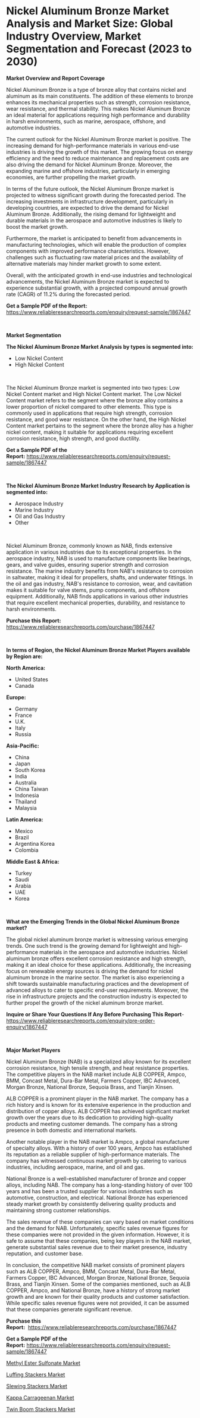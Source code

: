 <p><h1>Nickel Aluminum Bronze Market Analysis and Market Size: Global Industry Overview, Market Segmentation and Forecast (2023 to 2030)</h1></p><p><strong>Market Overview and Report Coverage</strong></p>
<p><p>Nickel Aluminum Bronze is a type of bronze alloy that contains nickel and aluminum as its main constituents. The addition of these elements to bronze enhances its mechanical properties such as strength, corrosion resistance, wear resistance, and thermal stability. This makes Nickel Aluminum Bronze an ideal material for applications requiring high performance and durability in harsh environments, such as marine, aerospace, offshore, and automotive industries.</p><p>The current outlook for the Nickel Aluminum Bronze market is positive. The increasing demand for high-performance materials in various end-use industries is driving the growth of this market. The growing focus on energy efficiency and the need to reduce maintenance and replacement costs are also driving the demand for Nickel Aluminum Bronze. Moreover, the expanding marine and offshore industries, particularly in emerging economies, are further propelling the market growth.</p><p>In terms of the future outlook, the Nickel Aluminum Bronze market is projected to witness significant growth during the forecasted period. The increasing investments in infrastructure development, particularly in developing countries, are expected to drive the demand for Nickel Aluminum Bronze. Additionally, the rising demand for lightweight and durable materials in the aerospace and automotive industries is likely to boost the market growth.</p><p>Furthermore, the market is anticipated to benefit from advancements in manufacturing technologies, which will enable the production of complex components with improved performance characteristics. However, challenges such as fluctuating raw material prices and the availability of alternative materials may hinder market growth to some extent.</p><p>Overall, with the anticipated growth in end-use industries and technological advancements, the Nickel Aluminum Bronze market is expected to experience substantial growth, with a projected compound annual growth rate (CAGR) of 11.2% during the forecasted period.</p></p>
<p><strong>Get a Sample PDF of the Report:</strong> <a href="https://www.reliableresearchreports.com/enquiry/request-sample/1867447">https://www.reliableresearchreports.com/enquiry/request-sample/1867447</a></p>
<p>&nbsp;</p>
<p><strong>Market Segmentation</strong></p>
<p><strong>The Nickel Aluminum Bronze Market Analysis by types is segmented into:</strong></p>
<p><ul><li>Low Nickel Content</li><li>High Nickel Content</li></ul></p>
<p>&nbsp;</p>
<p><p>The Nickel Aluminum Bronze market is segmented into two types: Low Nickel Content market and High Nickel Content market. The Low Nickel Content market refers to the segment where the bronze alloy contains a lower proportion of nickel compared to other elements. This type is commonly used in applications that require high strength, corrosion resistance, and good wear resistance. On the other hand, the High Nickel Content market pertains to the segment where the bronze alloy has a higher nickel content, making it suitable for applications requiring excellent corrosion resistance, high strength, and good ductility.</p></p>
<p><strong>Get a Sample PDF of the Report:</strong>&nbsp;<a href="https://www.reliableresearchreports.com/enquiry/request-sample/1867447">https://www.reliableresearchreports.com/enquiry/request-sample/1867447</a></p>
<p>&nbsp;</p>
<p><strong>The Nickel Aluminum Bronze Market Industry Research by Application is segmented into:</strong></p>
<p><ul><li>Aerospace Industry</li><li>Marine Industry</li><li>Oil and Gas Industry</li><li>Other</li></ul></p>
<p>&nbsp;</p>
<p><p>Nickel Aluminum Bronze, commonly known as NAB, finds extensive application in various industries due to its exceptional properties. In the aerospace industry, NAB is used to manufacture components like bearings, gears, and valve guides, ensuring superior strength and corrosion resistance. The marine industry benefits from NAB's resistance to corrosion in saltwater, making it ideal for propellers, shafts, and underwater fittings. In the oil and gas industry, NAB's resistance to corrosion, wear, and cavitation makes it suitable for valve stems, pump components, and offshore equipment. Additionally, NAB finds applications in various other industries that require excellent mechanical properties, durability, and resistance to harsh environments.</p></p>
<p><strong>Purchase this Report:</strong>&nbsp; <a href="https://www.reliableresearchreports.com/purchase/1867447">https://www.reliableresearchreports.com/purchase/1867447</a></p>
<p>&nbsp;</p>
<p><strong>In terms of Region, the Nickel Aluminum Bronze Market Players available by Region are:</strong></p>
<p>
    <p> <strong> North America: </strong>
        <ul>
            <li>United States</li>
            <li>Canada</li>
        </ul>
        </p> 
    <p> <strong> Europe: </strong>
        <ul>
            <li>Germany</li>
            <li>France</li>
            <li>U.K.</li>
            <li>Italy</li>
            <li>Russia</li>
        </ul>
        </p> 
    <p> <strong> Asia-Pacific: </strong>
        <ul>
            <li>China</li>
            <li>Japan</li>
            <li>South Korea</li>
            <li>India</li>
            <li>Australia</li>
            <li>China Taiwan</li>
            <li>Indonesia</li>
            <li>Thailand</li>
            <li>Malaysia</li>
        </ul>
        </p> 
    <p> <strong> Latin America: </strong>
        <ul>
            <li>Mexico</li>
            <li>Brazil</li>
            <li>Argentina Korea</li>
            <li>Colombia</li>
        </ul>
        </p> 
    <p> <strong> Middle East & Africa: </strong>
        <ul>
            <li>Turkey</li>
            <li>Saudi</li>
            <li>Arabia</li>
            <li>UAE</li>
            <li>Korea</li>
        </ul>
    </p>
    </p>
<p>&nbsp;</p>
<p><strong>What are the Emerging Trends in the Global Nickel Aluminum Bronze market?</strong></p>
<p><p>The global nickel aluminum bronze market is witnessing various emerging trends. One such trend is the growing demand for lightweight and high-performance materials in the aerospace and automotive industries. Nickel aluminum bronze offers excellent corrosion resistance and high strength, making it an ideal choice for these applications. Additionally, the increasing focus on renewable energy sources is driving the demand for nickel aluminum bronze in the marine sector. The market is also experiencing a shift towards sustainable manufacturing practices and the development of advanced alloys to cater to specific end-user requirements. Moreover, the rise in infrastructure projects and the construction industry is expected to further propel the growth of the nickel aluminum bronze market.</p></p>
<p><strong>Inquire or Share Your Questions If Any Before Purchasing This Report</strong>- <a href="https://www.reliableresearchreports.com/enquiry/pre-order-enquiry/1867447">https://www.reliableresearchreports.com/enquiry/pre-order-enquiry/1867447</a></p>
<p>&nbsp;</p>
<p><strong>Major Market Players</strong></p>
<p><p>Nickel Aluminum Bronze (NAB) is a specialized alloy known for its excellent corrosion resistance, high tensile strength, and heat resistance properties. The competitive players in the NAB market include ALB COPPER, Ampco, BMM, Concast Metal, Dura-Bar Metal, Farmers Copper, IBC Advanced, Morgan Bronze, National Bronze, Sequoia Brass, and Tianjin Xinsen. </p><p>ALB COPPER is a prominent player in the NAB market. The company has a rich history and is known for its extensive experience in the production and distribution of copper alloys. ALB COPPER has achieved significant market growth over the years due to its dedication to providing high-quality products and meeting customer demands. The company has a strong presence in both domestic and international markets.</p><p>Another notable player in the NAB market is Ampco, a global manufacturer of specialty alloys. With a history of over 100 years, Ampco has established its reputation as a reliable supplier of high-performance materials. The company has witnessed continuous market growth by catering to various industries, including aerospace, marine, and oil and gas.</p><p>National Bronze is a well-established manufacturer of bronze and copper alloys, including NAB. The company has a long-standing history of over 100 years and has been a trusted supplier for various industries such as automotive, construction, and electrical. National Bronze has experienced steady market growth by consistently delivering quality products and maintaining strong customer relationships.</p><p>The sales revenue of these companies can vary based on market conditions and the demand for NAB. Unfortunately, specific sales revenue figures for these companies were not provided in the given information. However, it is safe to assume that these companies, being key players in the NAB market, generate substantial sales revenue due to their market presence, industry reputation, and customer base.</p><p>In conclusion, the competitive NAB market consists of prominent players such as ALB COPPER, Ampco, BMM, Concast Metal, Dura-Bar Metal, Farmers Copper, IBC Advanced, Morgan Bronze, National Bronze, Sequoia Brass, and Tianjin Xinsen. Some of the companies mentioned, such as ALB COPPER, Ampco, and National Bronze, have a history of strong market growth and are known for their quality products and customer satisfaction. While specific sales revenue figures were not provided, it can be assumed that these companies generate significant revenue.</p></p>
<p><strong>Purchase this Report:</strong>&nbsp;&nbsp;<a href="https://www.reliableresearchreports.com/purchase/1867447">https://www.reliableresearchreports.com/purchase/1867447</a></p>
<p></p>
<p><strong>Get a Sample PDF of the Report:</strong>&nbsp;<a href="https://www.reliableresearchreports.com/enquiry/request-sample/1867447">https://www.reliableresearchreports.com/enquiry/request-sample/1867447</a></p>
<p><p><a href="https://github.com/RoccoManning/Market-Research-Report-List-2/blob/main/methyl-ester-sulfonate-market.md">Methyl Ester Sulfonate Market</a></p><p><a href="https://medium.com/@timothychapman46/luffing-stackers-market-the-key-to-successful-business-strategy-forecast-till-2030-1e449c32e48d">Luffing Stackers Market</a></p><p><a href="https://medium.com/@frankpeters35/slewing-stackers-market-comprehensive-assessment-by-type-application-and-geography-7e26ab62c369">Slewing Stackers Market</a></p><p><a href="https://github.com/NorbertYates/Market-Research-Report-List-2/blob/main/kappa-carrageenan-market.md">Kappa Carrageenan Market</a></p><p><a href="https://medium.com/@royross51/twin-boom-stackers-market-exploring-market-share-market-trends-and-future-growth-e5ff9ffde56c">Twin Boom Stackers Market</a></p></p>